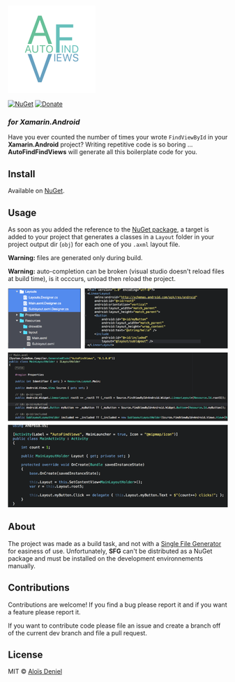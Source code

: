 ![Logo](Documentation/Logo.png)

[![NuGet](https://img.shields.io/nuget/v/AutoFindViews.svg?label=NuGet)](https://www.nuget.org/packages/AutoFindViews/) [![Donate](https://img.shields.io/badge/donate-paypal-yellow.svg)](https://www.paypal.com/cgi-bin/webscr?cmd=_donations&business=ZJZKXPPGBKKAY&lc=US&item_name=GitHub&item_number=0000001&currency_code=USD&bn=PP%2dDonationsBF%3abtn_donate_SM%2egif%3aNonHosted)

### *for Xamarin.Android*

Have you ever counted the number of times your wrote `FindViewById` in your **Xamarin.Android** project? Writing repetitive code is so boring ... **AutoFindFindViews** will generate all this boilerplate code for you.

## Install

Available on [NuGet](https://www.nuget.org/packages/AutoFindViews/).

## Usage

As soon as you added the reference to the [NuGet package](https://www.nuget.org/packages/AutoFindViews/), a target is added to your project that generates a classes in a `Layout` folder in your project output dir (`obj`) for each one of you `.axml` layout file.

**Warning:** files are generated only during build.

**Warning:** auto-completion can be broken (visual studio doesn't reload files at build time), is it occcurs, unload then reload the project.

![illustration](Documentation/illustration.png)

## About

The project was made as a build task, and not with a [Single File Generator](https://msdn.microsoft.com/en-us/library/bb166817.aspx) for easiness of use. Unfortunately, **SFG** can't be distributed as a NuGet package and must be installed on the development environnements manually.

## Contributions

Contributions are welcome! If you find a bug please report it and if you want a feature please report it.

If you want to contribute code please file an issue and create a branch off of the current dev branch and file a pull request.

## License

MIT © [Aloïs Deniel](http://aloisdeniel.github.io)
